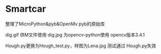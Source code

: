 # Smartcar
整理了MicroPython&amp;pyb&amp;OpenMv
pyb的原始库

dig.gif 供M文件使用
dig.jpg 为opencv-python使用
opencv版本3.4.1

Hough.py更换为Hough_test.py，样图为Lena.jpg
测试通过
Hough.py失效
